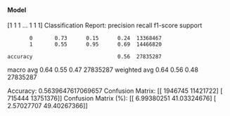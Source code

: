 #### Model
[1 1 1 ... 1 1 1]
Classification Report:
              precision    recall  f1-score   support

           0       0.73      0.15      0.24  13368467
           1       0.55      0.95      0.69  14466820

    accuracy                           0.56  27835287
   macro avg       0.64      0.55      0.47  27835287
weighted avg       0.64      0.56      0.48  27835287

Accuracy: 0.5639647617069657
Confusion Matrix:
[[ 1946745 11421722]
 [  715444 13751376]]
Confusion Matrix (%):
[[ 6.99380251 41.03324676]
 [ 2.57027707 49.40267366]]
